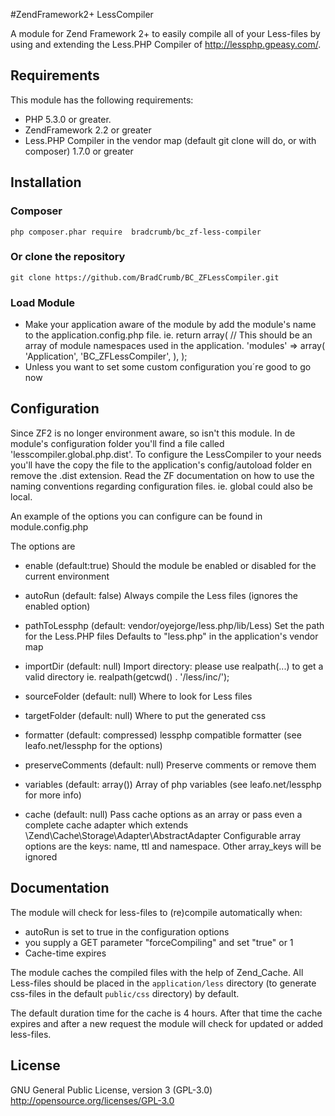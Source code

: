 #ZendFramework2+ LessCompiler

A module for Zend Framework 2+ to easily compile all of your Less-files by using and extending the Less.PHP Compiler of http://lessphp.gpeasy.com/.

## Requirements

This module has the following requirements:

* PHP 5.3.0 or greater.
* ZendFramework 2.2 or greater
* Less.PHP Compiler in the vendor map (default git clone will do, or with composer) 1.7.0 or greater

## Installation

### Composer

	php composer.phar require  bradcrumb/bc_zf-less-compiler

### Or clone the repository

	git clone https://github.com/BradCrumb/BC_ZFLessCompiler.git


### Load Module

* Make your application aware of the module by add the module's name to the application.config.php file.
  ie.
  return array(
    // This should be an array of module namespaces used in the application.
    'modules' => array(
        'Application',
        'BC_ZFLessCompiler',
    ),
  );
* Unless you want to set some custom configuration you´re good to go now

## Configuration
Since ZF2 is no longer environment aware, so isn't this module.
In de module's configuration folder you'll find a file called 'lesscompiler.global.php.dist'.
To configure the LessCompiler to your needs you'll have the copy the file to the application's
config/autoload folder en remove the .dist extension.
Read the ZF documentation on how to use the naming conventions regarding configuration files.
ie. global could also be local.

An example of the options you can configure can be found in module.config.php

The options are
- enable (default:true)
	Should the module be enabled or disabled for the current environment

- autoRun (default: false)
	Always compile the Less files (ignores the enabled option)

- pathToLessphp (default: vendor/oyejorge/less.php/lib/Less)
	Set the path for the Less.PHP files
	Defaults to "less.php" in the application's vendor map

- importDir (default: null)
	Import directory: please use realpath(...) to get a valid directory
	ie. realpath(getcwd() . '/less/inc/');

- sourceFolder (default: null)
	Where to look for Less files

- targetFolder (default: null)
	Where to put the generated css

- formatter (default: compressed)
	lessphp compatible formatter (see leafo.net/lessphp for the options)

- preserveComments (default: null)
	Preserve comments or remove them

- variables (default: array())
	Array of php variables (see leafo.net/lessphp for more info)

- cache (default: null)
	Pass cache options as an array or pass even a complete
    cache adapter which extends \Zend\Cache\Storage\Adapter\AbstractAdapter
    Configurable array options are the keys: name, ttl and namespace.
    Other array_keys will be ignored

## Documentation

The module will check for less-files to (re)compile automatically when:
 * autoRun is set to true in the configuration options
 * you supply a GET parameter "forceCompiling" and set "true" or 1
 * Cache-time expires

The module caches the compiled files with the help of Zend_Cache.
All Less-files should be placed in the `application/less` directory (to generate css-files in the default `public/css` directory) by default.

The default duration time for the cache is 4 hours.
After that time the cache expires and after a new request the module will check for updated or added less-files.

## License
GNU General Public License, version 3 (GPL-3.0)
http://opensource.org/licenses/GPL-3.0
